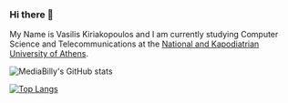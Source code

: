 ### Hi there 👋

My Name is Vasilis Kiriakopoulos and I am currently studying Computer Science and Telecommunications at the 
[National and Kapodiatrian University of Athens](https://www.di.uoa.gr/).

![MediaBilly's GitHub stats](https://github-readme-stats.vercel.app/api?username=mediabilly&show_icons=true&theme=radical)

[![Top Langs](https://github-readme-stats.vercel.app/api/top-langs/?username=mediabilly&layout=compact&langs_count=10)](https://github.com/mediabilly)



<!--
**MediaBilly/MediaBilly** is a ✨ _special_ ✨ repository because its `README.md` (this file) appears on your GitHub profile.

Here are some ideas to get you started:

- 🔭 I’m currently working on ...
- 🌱 I’m currently learning ...
- 👯 I’m looking to collaborate on ...
- 🤔 I’m looking for help with ...
- 💬 Ask me about ...
- 📫 How to reach me: ...
- 😄 Pronouns: ...
- ⚡ Fun fact: ...
-->
